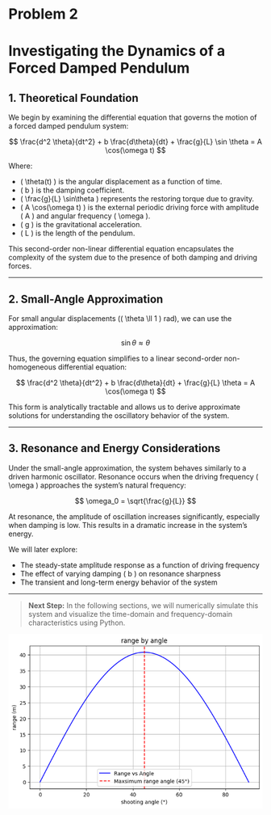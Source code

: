 # Problem 2
# Investigating the Dynamics of a Forced Damped Pendulum

## 1. Theoretical Foundation

We begin by examining the differential equation that governs the motion of a forced damped pendulum system:

$$
\frac{d^2 \theta}{dt^2} + b \frac{d\theta}{dt} + \frac{g}{L} \sin \theta = A \cos(\omega t)
$$

Where:
- \( \theta(t) \) is the angular displacement as a function of time.
- \( b \) is the damping coefficient.
- \( \frac{g}{L} \sin\theta \) represents the restoring torque due to gravity.
- \( A \cos(\omega t) \) is the external periodic driving force with amplitude \( A \) and angular frequency \( \omega \).
- \( g \) is the gravitational acceleration.
- \( L \) is the length of the pendulum.

This second-order non-linear differential equation encapsulates the complexity of the system due to the presence of both damping and driving forces.

---

## 2. Small-Angle Approximation

For small angular displacements (\( \theta \ll 1 \) rad), we can use the approximation:

$$
\sin \theta \approx \theta
$$

Thus, the governing equation simplifies to a linear second-order non-homogeneous differential equation:

$$
\frac{d^2 \theta}{dt^2} + b \frac{d\theta}{dt} + \frac{g}{L} \theta = A \cos(\omega t)
$$

This form is analytically tractable and allows us to derive approximate solutions for understanding the oscillatory behavior of the system.

---

## 3. Resonance and Energy Considerations

Under the small-angle approximation, the system behaves similarly to a driven harmonic oscillator. Resonance occurs when the driving frequency \( \omega \) approaches the system’s natural frequency:

$$
\omega_0 = \sqrt{\frac{g}{L}}
$$

At resonance, the amplitude of oscillation increases significantly, especially when damping is low. This results in a dramatic increase in the system’s energy.

We will later explore:
- The steady-state amplitude response as a function of driving frequency
- The effect of varying damping \( b \) on resonance sharpness
- The transient and long-term energy behavior of the system

---

> **Next Step:** In the following sections, we will numerically simulate this system and visualize the time-domain and frequency-domain characteristics using Python.

![alt text](image-2.png)
